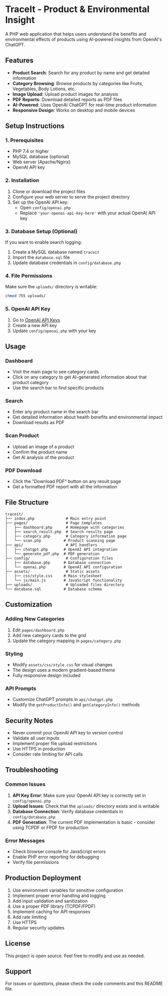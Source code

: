 # TraceIt - Product & Environmental Insight

A PHP web application that helps users understand the benefits and environmental effects of products using AI-powered insights from OpenAI's ChatGPT.

## Features

- **Product Search**: Search for any product by name and get detailed information
- **Category Browsing**: Browse products by categories like Fruits, Vegetables, Body Lotions, etc.
- **Image Upload**: Upload product images for analysis
- **PDF Reports**: Download detailed reports as PDF files
- **AI-Powered**: Uses OpenAI ChatGPT for real-time product information
- **Responsive Design**: Works on desktop and mobile devices

## Setup Instructions

### 1. Prerequisites
- PHP 7.4 or higher
- MySQL database (optional)
- Web server (Apache/Nginx)
- OpenAI API key

### 2. Installation

1. Clone or download the project files
2. Configure your web server to serve the project directory
3. Set up the OpenAI API key:
   - Open `config/openai.php`
   - Replace `'your-openai-api-key-here'` with your actual OpenAI API key

### 3. Database Setup (Optional)

If you want to enable search logging:

1. Create a MySQL database named `traceit`
2. Import the `database.sql` file
3. Update database credentials in `config/database.php`

### 4. File Permissions

Make sure the `uploads/` directory is writable:
```bash
chmod 755 uploads/
```

### 5. OpenAI API Key

1. Go to [OpenAI API Keys](https://platform.openai.com/api-keys)
2. Create a new API key
3. Update `config/openai.php` with your key

## Usage

### Dashboard
- Visit the main page to see category cards
- Click on any category to get AI-generated information about that product category
- Use the search bar to find specific products

### Search
- Enter any product name in the search bar
- Get detailed information about health benefits and environmental impact
- Download results as PDF

### Scan Product
- Upload an image of a product
- Confirm the product name
- Get AI analysis of the product

### PDF Download
- Click the "Download PDF" button on any result page
- Get a formatted PDF report with all the information

## File Structure

```
traceit/
├── index.php              # Main entry point
├── pages/                 # Page templates
│   ├── dashboard.php      # Homepage with categories
│   ├── search_result.php  # Search results page
│   ├── category.php       # Category information page
│   └── scan.php          # Product scanning page
├── api/                   # API handlers
│   ├── chatgpt.php       # OpenAI API integration
│   └── generate_pdf.php  # PDF generation
├── config/                # Configuration files
│   ├── database.php      # Database connection
│   └── openai.php        # OpenAI API configuration
├── assets/                # Static assets
│   ├── css/style.css     # Main stylesheet
│   └── js/main.js        # JavaScript functionality
├── uploads/               # Uploaded files directory
└── database.sql          # Database schema
```

## Customization

### Adding New Categories
1. Edit `pages/dashboard.php`
2. Add new category cards to the grid
3. Update the category mapping in `pages/category.php`

### Styling
- Modify `assets/css/style.css` for visual changes
- The design uses a modern gradient-based theme
- Fully responsive design included

### API Prompts
- Customize ChatGPT prompts in `api/chatgpt.php`
- Modify the `getProductInfo()` and `getCategoryInfo()` methods

## Security Notes

- Never commit your OpenAI API key to version control
- Validate all user inputs
- Implement proper file upload restrictions
- Use HTTPS in production
- Consider rate limiting for API calls

## Troubleshooting

### Common Issues

1. **API Key Error**: Make sure your OpenAI API key is correctly set in `config/openai.php`
2. **Upload Issues**: Check that the `uploads/` directory exists and is writable
3. **Database Connection**: Verify database credentials in `config/database.php`
4. **PDF Generation**: The current PDF implementation is basic - consider using TCPDF or FPDF for production

### Error Messages
- Check browser console for JavaScript errors
- Enable PHP error reporting for debugging
- Verify file permissions

## Production Deployment

1. Use environment variables for sensitive configuration
2. Implement proper error handling and logging
3. Add input validation and sanitization
4. Use a proper PDF library (TCPDF/FPDF)
5. Implement caching for API responses
6. Add rate limiting
7. Use HTTPS
8. Regular security updates

## License

This project is open source. Feel free to modify and use as needed.

## Support

For issues or questions, please check the code comments and this README file.